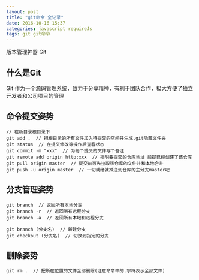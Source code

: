 ```yaml
---
layout: post
title: "git命令 全记录"
date: 2016-10-16 15:37
categories: javascript requireJs
tags: git git命令
---
```




版本管理神器 Git




## 什么是Git
Git 作为一个源码管理系统，致力于分享精神，有利于团队合作，极大方便了独立开发者和公司项目的管理  

## 命令提交姿势

```
// 在新目录根目录下
git add .  // 把根目录的所有文件加入待提交的空间并生成.git隐藏文件夹
git status  // 在提交修改等操作后查看状态 
git commit -m "xxx"  // 为每个提交的文件写个备注
git remote add origin http:xxx  // 指明要提交的仓库地址 前提已经创建了该仓库
git pull origin master  // 提交前可先拉取该仓库的文件并和本地合并
git push -u origin master  // 一切就绪就推送到仓库的主分支master吧

```

## 分支管理姿势

```
git branch  // 返回所有本地分支
git branch -r  // 返回所有远程分支
git branch -a  // 返回所有本地和远程分支

git branch (分支名)  // 新建分支
git checkout (分支名)  // 切换到指定的分支

```

## 删除姿势

```
git rm .  // 把所在位置的文件全部删除(注意命令中的.字符表示全部文件)
```

